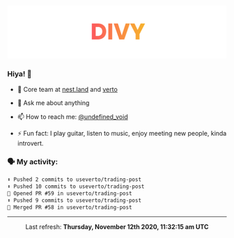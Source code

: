 
![](https://github.com/divy-work/divy-work/raw/master/assets/divy.png)

### Hiya! 👋

- 🔭 Core team at [nest.land](https://github.com/nestdotland/nest.land) and [verto](https://github.com/useverto/verto)

- 💬 Ask me about anything

- 📫 How to reach me: [@undefined_void](https://instagram.com/divy.exe)

- ⚡ Fun fact: I play guitar, listen to music, enjoy meeting new people, kinda introvert.

### 🗣 My activity:

```
⬆️ Pushed 2 commits to useverto/trading-post
⬆️ Pushed 10 commits to useverto/trading-post
💪 Opened PR #59 in useverto/trading-post
⬆️ Pushed 9 commits to useverto/trading-post
🎉 Merged PR #58 in useverto/trading-post
```

------------
<p align="center">Last refresh: <b>Thursday, November 12th 2020, 11:32:15 am UTC</b></p>
